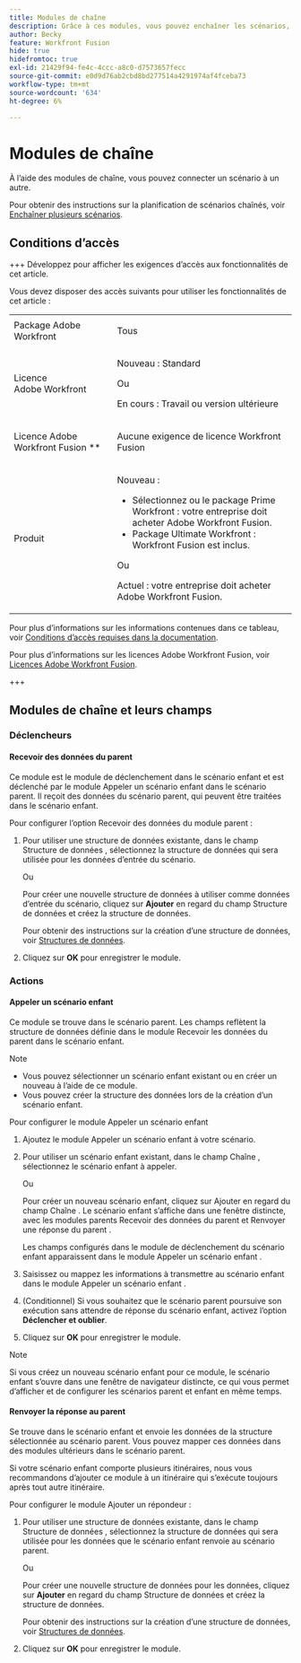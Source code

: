 ```yaml
---
title: Modules de chaîne
description: Grâce à ces modules, vous pouvez enchaîner les scénarios, en passant un appel à l’autre.
author: Becky
feature: Workfront Fusion
hide: true
hidefromtoc: true
exl-id: 21429f94-fe4c-4ccc-a8c0-d7573657fecc
source-git-commit: e0d9d76ab2cbd8bd277514a4291974af4fceba73
workflow-type: tm+mt
source-wordcount: '634'
ht-degree: 6%

---
```


# Modules de chaîne

À l’aide des modules de chaîne, vous pouvez connecter un scénario à un autre.

<!--This article will be about the specific module configuration-->

Pour obtenir des instructions sur la planification de scénarios chaînés, voir [Enchaîner plusieurs scénarios](/help/workfront-fusion/create-scenarios/plan-a-scenario/chain-scenarios.md).


## Conditions d’accès

+++ Développez pour afficher les exigences d’accès aux fonctionnalités de cet article.

Vous devez disposer des accès suivants pour utiliser les fonctionnalités de cet article :

<table style="table-layout:auto">
 <col> 
 <col> 
 <tbody> 
  <tr> 
   <td role="rowheader">Package Adobe Workfront</td> 
   <td> <p>Tous</p> </td> 
  </tr> 
  <tr data-mc-conditions=""> 
   <td role="rowheader">Licence Adobe Workfront</td> 
   <td> <p>Nouveau : Standard</p><p>Ou</p><p>En cours : Travail ou version ultérieure</p> </td> 
  </tr> 
  <tr> 
   <td role="rowheader">Licence Adobe Workfront Fusion **</td> 
   <td>
   <p>Aucune exigence de licence Workfront Fusion</p>
   </td> 
  </tr> 
  <tr> 
   <td role="rowheader">Produit</td> 
   <td>
   <p>Nouveau :</p> <ul><li>Sélectionnez ou le package Prime Workfront : votre entreprise doit acheter Adobe Workfront Fusion.</li><li>Package Ultimate Workfront : Workfront Fusion est inclus.</li></ul>
   <p>Ou</p>
   <p>Actuel : votre entreprise doit acheter Adobe Workfront Fusion.</p>
   </td> 
  </tr>
 </tbody> 
</table>

Pour plus d’informations sur les informations contenues dans ce tableau, voir [Conditions d’accès requises dans la documentation](/help/workfront-fusion/references/licenses-and-roles/access-level-requirements-in-documentation.md).

Pour plus d’informations sur les licences Adobe Workfront Fusion, voir [Licences Adobe Workfront Fusion](/help/workfront-fusion/set-up-and-manage-workfront-fusion/licensing-operations-overview/license-automation-vs-integration.md).

+++

## Modules de chaîne et leurs champs

### Déclencheurs

#### Recevoir des données du parent

Ce module est le module de déclenchement dans le scénario enfant et est déclenché par le module Appeler un scénario enfant dans le scénario parent. Il reçoit des données du scénario parent, qui peuvent être traitées dans le scénario enfant.

Pour configurer l’option Recevoir des données du module parent :

1. Pour utiliser une structure de données existante, dans le champ Structure de données , sélectionnez la structure de données qui sera utilisée pour les données d’entrée du scénario.

   Ou

   Pour créer une nouvelle structure de données à utiliser comme données d’entrée du scénario, cliquez sur **Ajouter** en regard du champ Structure de données et créez la structure de données.

   Pour obtenir des instructions sur la création d’une structure de données, voir [Structures de données](/help/workfront-fusion/references/mapping-panel/data-types/data-structures.md).

1. Cliquez sur **OK** pour enregistrer le module.

### Actions

#### Appeler un scénario enfant

Ce module se trouve dans le scénario parent. Les champs reflètent la structure de données définie dans le module Recevoir les données du parent dans le scénario enfant.

>[!NOTE]
>
>* Vous pouvez sélectionner un scénario enfant existant ou en créer un nouveau à l’aide de ce module.
>* Vous pouvez créer la structure des données lors de la création d’un scénario enfant.

Pour configurer le module Appeler un scénario enfant

1. Ajoutez le module Appeler un scénario enfant à votre scénario.
1. Pour utiliser un scénario enfant existant, dans le champ Chaîne , sélectionnez le scénario enfant à appeler.

   Ou

   Pour créer un nouveau scénario enfant, cliquez sur Ajouter en regard du champ Chaîne . Le scénario enfant s’affiche dans une fenêtre distincte, avec les modules parents Recevoir des données du parent et Renvoyer une réponse du parent .

   Les champs configurés dans le module de déclenchement du scénario enfant apparaissent dans le module Appeler un scénario enfant .

1. Saisissez ou mappez les informations à transmettre au scénario enfant dans le module Appeler un scénario enfant .
1. (Conditionnel) Si vous souhaitez que le scénario parent poursuive son exécution sans attendre de réponse du scénario enfant, activez l’option **Déclencher et oublier**.
1. Cliquez sur **OK** pour enregistrer le module.

>[!NOTE]
>
>Si vous créez un nouveau scénario enfant pour ce module, le scénario enfant s’ouvre dans une fenêtre de navigateur distincte, ce qui vous permet d’afficher et de configurer les scénarios parent et enfant en même temps.

#### Renvoyer la réponse au parent

Se trouve dans le scénario enfant et envoie les données de la structure sélectionnée au scénario parent. Vous pouvez mapper ces données dans des modules ultérieurs dans le scénario parent.

Si votre scénario enfant comporte plusieurs itinéraires, nous vous recommandons d’ajouter ce module à un itinéraire qui s’exécute toujours après tout autre itinéraire.

Pour configurer le module Ajouter un répondeur :

1. Pour utiliser une structure de données existante, dans le champ Structure de données , sélectionnez la structure de données qui sera utilisée pour les données que le scénario enfant renvoie au scénario parent.

   Ou

   Pour créer une nouvelle structure de données pour les données, cliquez sur **Ajouter** en regard du champ Structure de données et créez la structure de données.

   Pour obtenir des instructions sur la création d’une structure de données, voir [Structures de données](/help/workfront-fusion/references/mapping-panel/data-types/data-structures.md).

1. Cliquez sur **OK** pour enregistrer le module.
